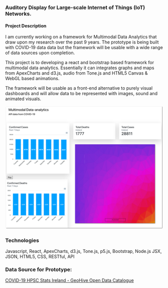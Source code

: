 ### Auditory Display for Large-scale Internet of Things (IoT) Networks.

#### Project Description
I am currently working on a framework for Multimodal Data Analytics that draw upon my research over the past 9 years.
The prototype is being built with COVID-19 data data but the framework will be usable with a wide range of data sources upon completion.

This project is to developing a react and bootstrap based framework for multimodal data analytics.
Essentially it can integrates graphs and maps from ApexCharts and d3.js, audio from Tone.js and HTML5 Canvas & WebGL based animations.

The framework will be usable as a front-end alternative to purely visual dashboards and will allow data to be represented with images, sound and animated visuals.

<img src="images/Multimodal Data Analytics.png?raw=true"/><br/>

### Technologies
Javascript, React, ApexCharts, d3.js, Tone.js, p5.js, Bootstrap, Node.js JSX, JSON, HTML5, CSS, RESTful, API

### Data Source for Prototype:
[COVID-19 HPSC Stats Ireland - GeoHive Open Data Catalogue](https://opendata-geohive.hub.arcgis.com/datasets/d8eb52d56273413b84b0187a4e9117be_0/geoservice?geometry=-7.694%2C53.288%2C-7.691%2C53.289)
